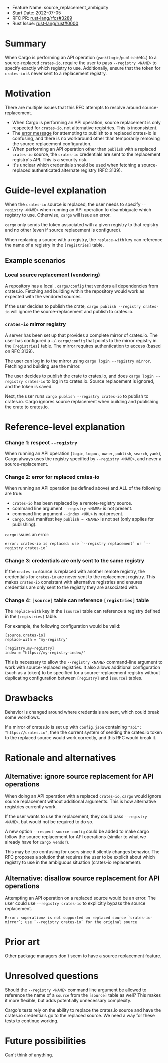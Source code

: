 - Feature Name: source_replacement_ambiguity
- Start Date: 2022-07-05
- RFC PR: [rust-lang/rfcs#3289](https://github.com/rust-lang/rfcs/pull/3289)
- Rust Issue: [rust-lang/rust#0000](https://github.com/rust-lang/rust/issues/0000)

# Summary
[summary]: #summary

When Cargo is performing an API operation (`yank`/`login`/`publish`/etc.) to a source-replaced `crates-io`, require the user to pass `--registry <NAME>` to specify exactly which registry to use. Additionally, ensure that the token for `crates-io` is never sent to a replacement registry.

# Motivation
[motivation]: #motivation

There are multiple issues that this RFC attempts to resolve around source-replacement.

* When Cargo is performing an API operation, source replacement is only respected for `crates-io`, not alternative registries. This is inconsistent.
* The [error message](https://github.com/rust-lang/cargo/issues/6722) for attempting to publish to a replaced crates-io is confusing, and there is no workaround other than temporarily removing the source replacement configuration.
* When performing an API operation other than `publish` with a replaced `crates-io` source, the `crates-io` credentials are sent to the replacement registry's API. This is a security risk.
* It's unclear which credentials should be used when fetching a source-replaced authenticated alternate registry (RFC 3139).

# Guide-level explanation
[guide-level-explanation]: #guide-level-explanation

When the `crates-io` source is replaced, the user needs to specify `--registry <NAME>` when running an API operation to disambiguate which registry to use. Otherwise, `cargo` will issue an error.

`cargo` only sends the token associated with a given registry to that registry and no other (even if source replacement is configured).

When replacing a source with a registry, the `replace-with` key can reference the name of a registry in the `[registries]` table.

## Example scenarios

### Local source replacement (vendoring)
A repository has a local `.cargo/config` that vendors all dependencies from crates.io. Fetching and building within the repository would work as expected with the vendored sources.

If the user decides to publish the crate, `cargo publish --registry crates-io` will ignore the source-replacement and publish to crates.io.

### `crates-io` mirror registry
A server has been set up that provides a complete mirror of crates.io. The user has configured a `~/.cargo/config` that points to the mirror registry in the `[registries]` table. The mirror requires authentication to access (based on RFC 3139).

The user can log in to the mirror using `cargo login --registry mirror`. Fetching and building use the mirror.

The user decides to publish the crate to crates.io, and does `cargo login --registry crates-io` to log in to crates.io. Source replacement is ignored, and the token is saved.

Next, the user runs `cargo publish --registry crates-io` to publish to crates.io. Cargo ignores source replacement when building and publishing the crate to crates.io.

# Reference-level explanation
[reference-level-explanation]: #reference-level-explanation

### Change 1: respect `--registry`
When running an API operation (`login`, `logout`, `owner`, `publish`, `search`, `yank`), Cargo always uses the registry specified by `--registry <NAME>`, and never a source-replacement.

### Change 2: error for replaced crates-io
When running an API operation (as defined above) and ALL of the following are true:
* `crates-io` has been replaced by a remote-registry source.
* command line argument `--registry <NAME>` is not present.
* command line argument `--index <URL>` is not present.
* `Cargo.toml` manifest key `publish = <NAME>` is not set (only applies for publishing).

`cargo` issues an error:
```
error: crates-io is replaced: use `--registry replacement` or `--registry crates-io`
```

### Change 3: credentials are only sent to the same registry
If the `crates-io` source is replaced with another remote registry, the credentials for
`crates-io` are never sent to the replacement registry. This makes `crates-io` consistant
with alternative registries and ensures credentials are only sent to the registry they are
associated with.

### Change 4: `[source]` table can reference `[registries]` table
The `replace-with` key in the `[source]` table can reference a registry defined in the `[registries]` table.

For example, the following configuration would be valid:

```
[source.crates-io]
replace-with = "my-registry"

[registry.my-registry]
index = "https://my-registry-index/"
```

This is necessary to allow the `--registry <NAME>` command-line argument to work with source-replaced registries. It also allows additional configuration (such as a token) to be specified for a source-replacement registry without duplicating configuration between `[registry]` and `[source]` tables.

# Drawbacks
[drawbacks]: #drawbacks

Behavior is changed around where credentials are sent, which could break some workflows.

If a mirror of crates.io is set up with `config.json` containing `"api": "https://crates.io"`, then the current system of sending the crates.io token to the replaced source would work correctly, and this RFC would break it.

# Rationale and alternatives
[rationale-and-alternatives]: #rationale-and-alternatives

## Alternative: ignore source replacement for API operations
When doing an API operation with a replaced `crates-io`, `cargo` would ignore source replacement without additional arguments. This is how alternative registries currently work.

If the user wants to use the replacement, they could pass `--registry <NAME>`, but would not be required to do so.

A new option `--respect-source-config` could be added to make cargo follow the source replacement for API operations (similar to what we already have for `cargo vendor`).

This may be too confusing for users since it silently changes behavior. The RFC proposes a solution that requires the user to be explicit about which registry to use in the ambiguous situation (crates-io replacement).

## Alternative: disallow source replacement for API operations

Attempting an API operation on a replaced source would be an error. The user could use `--registry crates-io` to explicitly bypass the source replacement.
```
Error: <operation> is not supported on replaced source `crates-io-mirror`; use `--registry crates-io` for the original source
```

# Prior art
[prior-art]: #prior-art

Other package managers don't seem to have a source replacement feature.

# Unresolved questions
[unresolved-questions]: #unresolved-questions

Should the `--registry <NAME>` command line argument be allowed to reference the name of a `source` from the `[source]` table as well? This makes it more flexible, but adds potentially unnecessary complexity.

Cargo's tests rely on the ability to replace the crates.io source and have the crates.io credentials go to the replaced source. We need a way for these tests to continue working. 

# Future possibilities
[future-possibilities]: #future-possibilities

Can't think of anything.